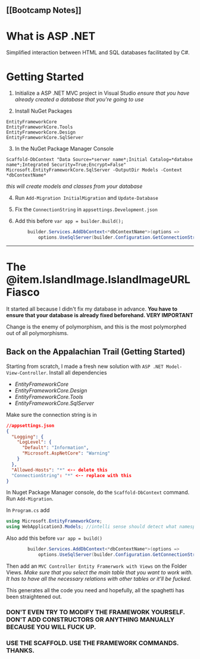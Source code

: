 [[Bootcamp Notes]]
---

# What is ASP .NET
Simplified interaction between HTML and SQL databases facilitated by C#.
# Getting Started
1. Initialize a ASP .NET MVC project in Visual Studio
*ensure that you have already created a database that you're going to use*

2. Install NuGet Packages
```
EntityFrameworkCore
EntityFrameworkCore.Tools
EntityFrameworkCore.Design
EntityFrameworkCore.SqlServer
```

3. In the NuGet Package Manager Console
```
Scaffold-DbContext "Data Source=*server name*;Initial Catalog=*databse name*;Integrated Security=True;Encrypt=False" Microsoft.EntityFrameworkCore.SqlServer -OutputDir Models -Context *dbContextName*
```
*this will create models and classes from your database*

4. Run `Add-Migration InitialMigration` and `Update-Database`

5. Fix the `ConnectionString` in `appsettings.Development.json`

6. Add this before `var app = builder.Build();`
```csharp
        builder.Services.AddDbContext<*dbContextName*>(options => 
            options.UseSqlServer(builder.Configuration.GetConnectionString("databaseName")));
```


---

# The @item.IslandImage.IslandImageURL Fiasco

It started all because I didn't fix my database in advance.
**You have to ensure that your database is already fixed beforehand. VERY IMPORTANT**

Change is the enemy of polymorphism, and this is the most polymorphed out of all polymorphisms.

## Back on the Appalachian Trail (Getting Started)
Starting from scratch, I made a fresh new solution with `ASP .NET Model-View-Controller`.
Install all dependencies
- *EntityFrameworkCore*
- *EntityFrameworkCore.Design*
- *EntityFrameworkCore.Tools*
- *EntityFrameworkCore.SqlServer*

Make sure the connection string is in
```json
//appsettings.json
{
  "Logging": {
    "LogLevel": {
      "Default": "Information",
      "Microsoft.AspNetCore": "Warning"
    }
  },
  "Allowed-Hosts": "*" <-- delete this
  "ConnectionString": "*" <-- replace with this
}
```

In Nuget Package Manager console, do the `Scaffold-DbContext` command. Run `Add-Migration`.

In `Program.cs` add
```csharp
using Microsoft.EntityFrameworkCore;
using WebApplication3.Models; //intelli sense should detect what namespace the DbContext Models are in
```

Also add this before `var app = build()`
```csharp
        builder.Services.AddDbContext<*dbContextName*>(options => 
            options.UseSqlServer(builder.Configuration.GetConnectionString("databaseName")));
```

Then add an `MVC Controller Entity Framerwork with Views` on the Folder Views. 
*Make sure that you select the main table that you want to work with. It has to have all the necessary relations with other tables or it'll be fucked.*

This generates all the code you need and hopefully, all the spaghetti has been straightened out.

### DON'T EVEN TRY TO MODIFY THE FRAMEWORK YOURSELF. DON'T ADD CONSTRUCTORS OR ANYTHING MANUALLY BECAUSE YOU WILL FUCK UP.
### USE THE SCAFFOLD. USE THE FRAMEWORK COMMANDS. THANKS.